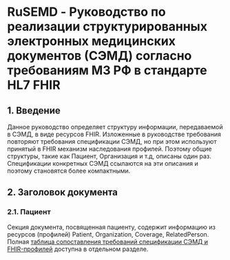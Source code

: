 # RuSEMD - Руководство по реализации структурированных электронных медицинских документов (СЭМД) согласно требованиям МЗ РФ в стандарте HL7 FHIR

## 1.	Введение

Данное руководство определяет структуру информации, передаваемой в СЭМД, в виде ресурсов FHIR. Изложенные в руководстве требования повторяют требования спецификации СЭМД, но при этом используют принятый в FHIR механизм наследования профилей. Поэтому общие структуры, такие как Пациент, Организация и т.д, описаны один раз. Спецификации конкретных СЭМД ссылаются на эти описания и поэтому становятся более компактными.

## 2.	Заголовок документа

### 2.1. Пациент

Секция документа, посвященная пациенту, содержит информацию из ресурсов (профилей) Patient, Organization, Coverage, RelatedPerson. 
Полная [таблица сопоставления требований спецификации СЭМД и FHIR-профилей](semd-patient-comparison.html) доступна в отдельном разделе.


